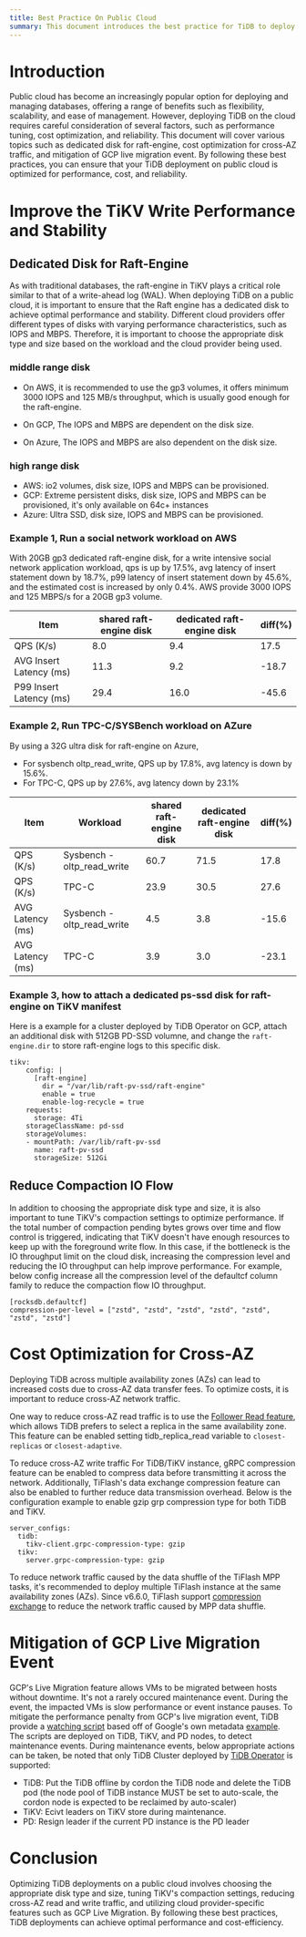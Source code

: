 ```yaml
---
title: Best Practice On Public Cloud
summary: This document introduces the best practice for TiDB to deploy on public cloud
---
```


# Introduction

Public cloud has become an increasingly popular option for deploying and managing databases, offering a range of benefits such as flexibility, scalability, and ease of management. However, deploying TiDB on the cloud requires careful consideration of several factors, such as performance tuning, cost optimization, and reliability. This document will cover various topics such as dedicated disk for raft-engine, cost optimization for cross-AZ traffic, and mitigation of GCP live migration event. By following these best practices, you can ensure that your TiDB deployment on public cloud is optimized for performance, cost, and reliability.

# Improve the TiKV Write Performance and Stability

## Dedicated Disk for Raft-Engine
As with traditional databases, the raft-engine in TiKV plays a critical role similar to that of a write-ahead log (WAL). When deploying TiDB on a public cloud, it is important to ensure that the Raft engine has a dedicated disk to achieve optimal performance and stability. Different cloud providers offer different types of disks with varying performance characteristics, such as IOPS and MBPS. Therefore, it is important to choose the appropriate disk type and size based on the workload and the cloud provider being used.

### middle range disk
- On AWS, it is recommended to use the gp3 volumes, it offers minimum 3000 IOPS and 125 MB/s throughput, which is usually good enough for the raft-engine.

- On GCP, The IOPS and MBPS are dependent on the disk size. 

- On Azure, The IOPS and MBPS are also dependent on the disk size.

### high range disk

- AWS: io2 volumes, disk size, IOPS and MBPS can be provisioned.
- GCP: Extreme persistent disks, disk size, IOPS and MBPS can be provisioned, it's only available on 64c+ instances
- Azure: Ultra SSD, disk size, IOPS and MBPS can be provisioned.

### Example 1, Run a social network workload on AWS
With 20GB gp3 dedicated raft-engine disk, for a write intensive social network application workload, qps is up by 17.5%, avg latency of insert statement down by 18.7%, p99 latency of insert statement down by 45.6%, and the estimated cost is increased by only 0.4%. AWS provide 3000 IOPS and 125 MBPS/s for a 20GB gp3 volume.

| Item | shared raft-engine disk|dedicated raft-engine disk| diff(%) |
| ------------- | ------------- |------------- |------------- |
| QPS (K/s)| 8.0 | 9.4 | 17.5| 
| AVG Insert Latency (ms)| 11.3 | 9.2 | -18.7 |
| P99 Insert Latency (ms)| 29.4 | 16.0 | -45.6|

### Example 2, Run TPC-C/SYSBench workload on AZure
By using a 32G ultra disk for raft-engine on Azure, 

- For sysbench oltp_read_write,  QPS up by 17.8%, avg latency is down by 15.6%.
- For TPC-C, QPS up by 27.6%, avg latency down by 23.1%

| Item | Workload | shared raft-engine disk|dedicated raft-engine disk| diff(%) |
| ------------- | ------------- | ------------- |------------- |------------- |
| QPS (K/s) | Sysbench - oltp_read_write | 60.7 | 71.5 | 17.8| 
| QPS (K/s) | TPC-C | 23.9 | 30.5 | 27.6| 
| AVG Latency (ms)| Sysbench - oltp_read_write |  4.5 | 3.8 | -15.6 |
| AVG Latency (ms)| TPC-C |  3.9 | 3.0 | -23.1 |

### Example 3, how to attach a dedicated ps-ssd disk for raft-engine on TiKV manifest

Here is a example for a cluster deployed by TiDB Operator on GCP, attach an additional disk with 512GB PD-SSD volumne, and change the `raft-engine.dir` to store raft-engine logs to this specific disk.

```
tikv:
    config: |
      [raft-engine]
        dir = "/var/lib/raft-pv-ssd/raft-engine"
        enable = true
        enable-log-recycle = true
    requests:
      storage: 4Ti
    storageClassName: pd-ssd
    storageVolumes:
    - mountPath: /var/lib/raft-pv-ssd
      name: raft-pv-ssd
      storageSize: 512Gi
```


## Reduce Compaction IO Flow
In addition to choosing the appropriate disk type and size, it is also important to tune TiKV's compaction settings to optimize performance. If the total number of compaction pending bytes grows over time and flow control is triggered, indicating that TiKV doesn't have enough resources to keep up with the foreground write flow. In this case, if the bottleneck is the IO throughput limit on the cloud disk,  increasing the compression level and reducing the IO throughput can help improve performance. For example, below config increase all the compression level of the defaultcf column family to reduce the compaction flow IO throughput.

```
[rocksdb.defaultcf]
compression-per-level = ["zstd", "zstd", "zstd", "zstd", "zstd", "zstd", "zstd"]
```

# Cost Optimization for Cross-AZ
Deploying TiDB across multiple availability zones (AZs) can lead to increased costs due to cross-AZ data transfer fees. To optimize costs, it is important to reduce cross-AZ network traffic.

One way to reduce cross-AZ read traffic is to use the [Follower Read feature](https://docs.pingcap.com/tidb/dev/follower-read), which allows TiDB prefers to select a replica in the same availability zone. This feature can be enabled setting tidb_replica_read variable to `closest-replicas` or `closest-adaptive`. 

To reduce cross-AZ write traffic For TiDB/TiKV instance, gRPC compression feature can be enabled to compress data before transmitting it across the network. Additionally, TiFlash's data exchange compression feature can also be enabled to further reduce data transmission overhead. Below is the configuration example to enable gzip grp compression type for both TiDB and TiKV.

```
server_configs:
  tidb:
    tikv-client.grpc-compression-type: gzip
  tikv:
    server.grpc-compression-type: gzip
```

To reduce network traffic caused by the data shuffle of the TiFlash MPP tasks, it's recommended to deploy multiple TiFlash instance at the same availability zones (AZs).
Since v6.6.0, TiFlash support [compression exchange](https://docs.pingcap.com/tidb/v6.6/explain-mpp#mpp-version-and-exchange-data-compression) to reduce the network traffic caused by MPP data shuffle.


# Mitigation of GCP Live Migration Event
GCP's Live Migration feature allows VMs to be migrated between hosts without downtime. It's not a rarely occured maintenance event. During the event, the impacted VMs is slow performance or event instance pauses.
To mitigate the performance penalty from GCP's live migration event, TiDB provide a [watching script](https://github.com/PingCAP-QE/tidb-google-maintenance) based off of Google's own metadata [example](https://github.com/GoogleCloudPlatform/python-docs-samples/blob/master/compute/metadata/main.py). The scripts are deployed on TiDB, TiKV, and PD nodes, to detect maintenance events. During maintenance events, below appropriate actions can be taken, be noted that only TiDB Cluster deployed by [TiDB Operator](https://docs.pingcap.com/tidb-in-kubernetes/dev/tidb-operator-overview) is supported:
- TiDB: Put the TiDB offline by cordon the TiDB node and delete the TiDB pod (the node pool of TiDB instance MUST be set to auto-scale, the cordon node is expected to be reclaimed by auto-scaler)
- TiKV: Ecivt leaders on TiKV store during maintenance.
- PD: Resign leader if the current PD instance is the PD leader

# Conclusion
Optimizing TiDB deployments on a public cloud involves choosing the appropriate disk type and size, tuning TiKV's compaction settings, reducing cross-AZ read and write traffic, and utilizing cloud provider-specific features such as GCP Live Migration. By following these best practices, TiDB deployments can achieve optimal performance and cost-efficiency.



